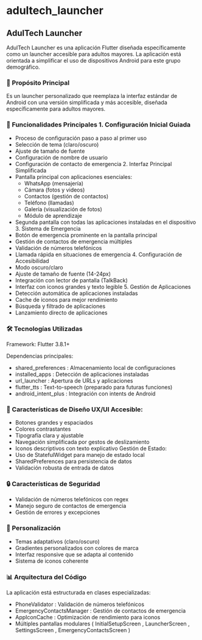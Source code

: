 # adultech_launcher

## AdulTech Launcher
AdulTech Launcher es una aplicación Flutter diseñada específicamente como un launcher accesible para adultos mayores. La aplicación está orientada a simplificar el uso de dispositivos Android para este grupo demográfico.

### 🎯 Propósito Principal
Es un launcher personalizado que reemplaza la interfaz estándar de Android con una versión simplificada y más accesible, diseñada específicamente para adultos mayores.

### 🔧 Funcionalidades Principales 1. Configuración Inicial Guiada
- Proceso de configuración paso a paso al primer uso
- Selección de tema (claro/oscuro)
- Ajuste de tamaño de fuente
- Configuración de nombre de usuario
- Configuración de contacto de emergencia 2. Interfaz Principal Simplificada
- Pantalla principal con aplicaciones esenciales:
  - WhatsApp (mensajería)
  - Cámara (fotos y videos)
  - Contactos (gestión de contactos)
  - Teléfono (llamadas)
  - Galería (visualización de fotos)
  - Módulo de aprendizaje
- Segunda pantalla con todas las aplicaciones instaladas en el dispositivo 3. Sistema de Emergencia
- Botón de emergencia prominente en la pantalla principal
- Gestión de contactos de emergencia múltiples
- Validación de números telefónicos
- Llamada rápida en situaciones de emergencia 4. Configuración de Accesibilidad
- Modo oscuro/claro
- Ajuste de tamaño de fuente (14-24px)
- Integración con lector de pantalla (TalkBack)
- Interfaz con iconos grandes y texto legible 5. Gestión de Aplicaciones
- Detección automática de aplicaciones instaladas
- Cache de iconos para mejor rendimiento
- Búsqueda y filtrado de aplicaciones
- Lanzamiento directo de aplicaciones
### 🛠 Tecnologías Utilizadas
Framework: Flutter 3.8.1+

Dependencias principales:

- shared_preferences : Almacenamiento local de configuraciones
- installed_apps : Detección de aplicaciones instaladas
- url_launcher : Apertura de URLs y aplicaciones
- flutter_tts : Text-to-speech (preparado para futuras funciones)
- android_intent_plus : Integración con intents de Android
### 📱 Características de Diseño UX/UI Accesible:
- Botones grandes y espaciados
- Colores contrastantes
- Tipografía clara y ajustable
- Navegación simplificada por gestos de deslizamiento
- Iconos descriptivos con texto explicativo Gestión de Estado:
- Uso de StatefulWidget para manejo de estado local
- SharedPreferences para persistencia de datos
- Validación robusta de entrada de datos
### 🔒 Características de Seguridad
- Validación de números telefónicos con regex
- Manejo seguro de contactos de emergencia
- Gestión de errores y excepciones
### 🎨 Personalización
- Temas adaptativos (claro/oscuro)
- Gradientes personalizados con colores de marca
- Interfaz responsive que se adapta al contenido
- Sistema de iconos coherente
### 📊 Arquitectura del Código
La aplicación está estructurada en clases especializadas:

- PhoneValidator : Validación de números telefónicos
- EmergencyContactsManager : Gestión de contactos de emergencia
- AppIconCache : Optimización de rendimiento para iconos
- Múltiples pantallas modulares ( InitialSetupScreen , LauncherScreen , SettingsScreen , EmergencyContactsScreen )